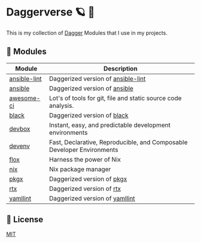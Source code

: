 # Daggerverse 🪐 🌌

This is my collection of [Dagger](https://dagger.io) Modules that I use in my projects.


## 🧩 Modules

| Module                      | Description |
| --------------------------- | ------------ |
| [ansible-lint](./ansible-lint/) | Daggerized version of [ansible-lint](https://github.com/ansible/ansible-lint) |
| [ansible](./ansible/)       | Daggerized version of [ansible](https://github.com/cytopia/docker-ansible) |
| [awesome-ci](./awesome-ci/) | Lot's of tools for git, file and static source code analysis. |
| [black](./black/)           | Daggerized version of [black](https://github.com/psf/black) |
| [devbox](./devbox/)         | Instant, easy, and predictable development environments |
| [devenv](./devenv/)         | Fast, Declarative, Reproducible, and Composable Developer Environments |
| [flox](./flox/)             | Harness the power of Nix |
| [nix](./nix)                | Nix package manager |
| [pkgx](./pkgx/)             | Daggerized version of [pkgx](https://pkgx.sh) |
| [rtx](./rtx/)               | Daggerized version of [rtx](https://github.com/jdx/rtx) |
| [yamllint](./yamllint/)     | Daggerized version of [yamllint](https://github.com/adrienverge/yamllint) |

## 📝 License

[MIT](LICENSE)
